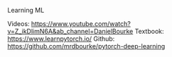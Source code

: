 Learning ML

Videos: https://www.youtube.com/watch?v=Z_ikDlimN6A&ab_channel=DanielBourke
Textbook: https://www.learnpytorch.io/
Github: https://github.com/mrdbourke/pytorch-deep-learning

